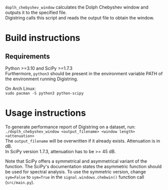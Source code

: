 `doplh_chebyshev_window` calculates the Dolph Chebyshev window and outputs it to the specified file.  
Digistring calls this script and reads the output file to obtain the window.


# Build instructions
## Requirements
Python >=3.10 and SciPy >=1.7.3  
Furthermore, `python3` should be present in the environment variable PATH of the environment running Digistring.

On Arch Linux:  
`sudo pacman -S python3 python-scipy`


# Usage instructions
To generate performance report of Digistring on a dataset, run:  
`./doplh_chebyshev_window <output_filename> <window length> <attenuation>`  
The `output_filename` will be overwritten if it already exists. Attenuation is in dB.  
In SciPy version 1.7.3, attenuation has to be >= 45 dB.

Note that SciPy offers a symmetrical and asymmetrical variant of the function. The SciPy's documentation states the asymmetric function should be used for spectral analysis. To use the symmetric version, change `sym=False` to `sym=True` in the `signal.windows.chebwin()` function call (`src/main.py`).
